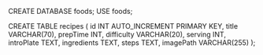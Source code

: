 CREATE DATABASE foods;
USE foods;

CREATE TABLE recipes (
    id INT AUTO_INCREMENT PRIMARY KEY,
    title VARCHAR(70),
    prepTime INT,
    difficulty VARCHAR(20),
    serving INT,
    introPlate TEXT,
    ingredients TEXT,
    steps TEXT,
    imagePath VARCHAR(255)
);